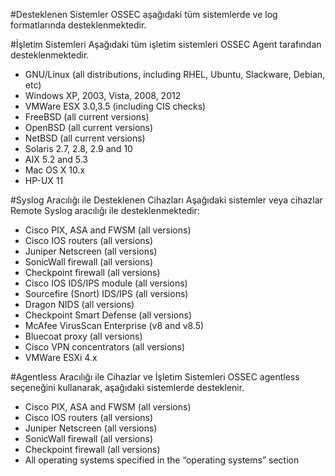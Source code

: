 #Desteklenen Sistemler
OSSEC aşağıdaki tüm sistemlerde ve log formatlarında desteklenmektedir.

#İşletim Sistemleri
Aşağıdaki tüm işletim sistemleri OSSEC Agent tarafından desteklenmektedir.

* GNU/Linux (all distributions, including RHEL, Ubuntu, Slackware, Debian, etc)
* Windows XP, 2003, Vista, 2008, 2012
* VMWare ESX 3.0,3.5 (including CIS checks)
* FreeBSD (all current versions)
* OpenBSD (all current versions)
* NetBSD (all current versions)
* Solaris 2.7, 2.8, 2.9 and 10
* AIX 5.2 and 5.3
* Mac OS X 10.x
* HP-UX 11

#Syslog Aracılığı ile Desteklenen Cihazları
Aşağıdaki sistemler veya cihazlar Remote Syslog aracılığı ile desteklenmektedir:

* Cisco PIX, ASA and FWSM (all versions)
* Cisco IOS routers (all versions)
* Juniper Netscreen (all versions)
* SonicWall firewall (all versions)
* Checkpoint firewall (all versions)
* Cisco IOS IDS/IPS module (all versions)
* Sourcefire (Snort) IDS/IPS (all versions)
* Dragon NIDS (all versions)
* Checkpoint Smart Defense (all versions)
* McAfee VirusScan Enterprise (v8 and v8.5)
* Bluecoat proxy (all versions)
* Cisco VPN concentrators (all versions)
* VMWare ESXi 4.x

#Agentless Aracılığı ile Cihazlar ve İşletim Sistemleri
OSSEC agentless seçeneğini kullanarak, aşağıdaki sistemlerde desteklenir.

* Cisco PIX, ASA and FWSM (all versions)
* Cisco IOS routers (all versions)
* Juniper Netscreen (all versions)
* SonicWall firewall (all versions)
* Checkpoint firewall (all versions)
* All operating systems specified in the “operating systems” section
